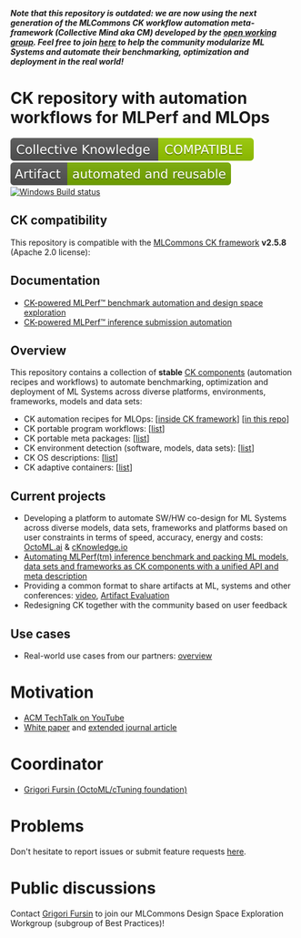 ***Note that this repository is outdated: we are now using the next generation of the MLCommons CK workflow automation meta-framework (Collective Mind aka CM) developed by the [open working group](https://github.com/mlcommons/ck/blob/master/docs/mlperf-education-workgroup.md). Feel free to join [here](https://forms.gle/i5gCDtBC8gMtcvRw6) to help the community modularize ML Systems and automate their benchmarking, optimization and deployment in the real world!***

# CK repository with automation workflows for MLPerf and MLOps

[![compatibility](https://github.com/ctuning/ck-guide-images/blob/master/ck-compatible.svg)](https://github.com/mlcommons/ck)
[![automation](https://github.com/ctuning/ck-guide-images/blob/master/ck-artifact-automated-and-reusable.svg)](https://cTuning.org/ae)
[![Windows Build status](https://ci.appveyor.com/api/projects/status/sgmfvegn78svfss0?svg=true)](https://ci.appveyor.com/project/gfursin/ck-mlops)

## CK compatibility

This repository is compatible with the [MLCommons CK framework](https://github.com/mlcommons/ck) **v2.5.8** (Apache 2.0 license):

## Documentation

* [CK-powered MLPerf&trade; benchmark automation and design space exploration](https://github.com/mlcommons/ck/blob/master/docs/mlperf-automation/README.md)
* [CK-powered MLPerf&trade; inference submission automation](https://github.com/mlcommons/ck-mlops/tree/main/module/bench.mlperf.inference)

## Overview

This repository contains a collection of **stable** [CK components](https://arxiv.org/pdf/2011.01149.pdf) 
(automation recipes and workflows) to automate benchmarking, optimization and deployment of ML Systems 
across diverse platforms, environments, frameworks, models and data sets: 

* CK automation recipes for MLOps: [[inside CK framework](https://github.com/mlcommons/ck/tree/master/ck/repo/module)] [[in this repo](https://github.com/mlcommons/ck-mlops/tree/master/module)]
* CK portable program workflows: [[list]( https://github.com/mlcommons/ck-mlops/tree/master/program )]
* CK portable meta packages: [[list]( https://github.com/mlcommons/ck-mlops/tree/master/package )]
* CK environment detection (software, models, data sets): [[list]( https://github.com/mlcommons/ck-mlops/tree/master/soft )]
* CK OS descriptions: [[list]( https://github.com/mlcommons/ck-mlops/tree/master/os )]
* CK adaptive containers: [[list]( https://github.com/mlcommons/ck-mlops/tree/master/docker )]

## Current projects
* Developing a platform to automate SW/HW co-design for ML Systems across diverse models, data sets, frameworks and platforms based on user constraints in terms of speed, accuracy, energy and costs: [OctoML.ai](https://OctoML.ai) & [cKnowledge.io](https://cKnowledge.io)
* [Automating MLPerf(tm) inference benchmark and packing ML models, data sets and frameworks as CK components with a unified API and meta description](https://github.com/mlcommons/ck/blob/master/docs/mlperf-automation/README.md)
* Providing a common format to share artifacts at ML, systems and other conferences: [video](https://youtu.be/DIkZxraTmGM), [Artifact Evaluation](https://cTuning.org/ae)
* Redesigning CK together with the community based on user feedback

## Use cases
* Real-world use cases from our partners: [overview](https://cKnowledge.org/partners.html)

# Motivation

* [ACM TechTalk on YouTube](https://www.youtube.com/watch?=7zpeIVwICa4)
* [White paper](https://arxiv.org/pdf/2006.07161.pdf) and [extended journal article](https://arxiv.org/pdf/2011.01149.pdf)

# Coordinator

* [Grigori Fursin (OctoML/cTuning foundation)](https://fursin.net)

# Problems

Don't hesitate to report issues or submit feature requests [here](https://github.com/mlcommons/ck-mlops/issues).

# Public discussions

Contact [Grigori Fursin](mailto:grigori@octoml.ai) to join our MLCommons Design Space Exploration Workgroup (subgroup of Best Practices)!
